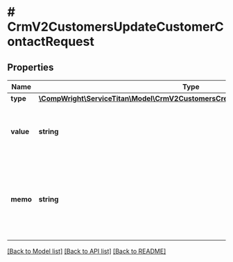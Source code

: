 # # CrmV2CustomersUpdateCustomerContactRequest

## Properties

Name | Type | Description | Notes
------------ | ------------- | ------------- | -------------
**type** | [**\CompWright\ServiceTitan\Model\CrmV2CustomersCreateCustomerContactRequestType**](CrmV2CustomersCreateCustomerContactRequestType.md) |  | [optional]
**value** | **string** | The email, phone number, or fax number for the contact | [optional]
**memo** | **string** | Short description about this contact, for example, “work #” or “Owner’s daughter - Kelly” | [optional]

[[Back to Model list]](../../README.md#models) [[Back to API list]](../../README.md#endpoints) [[Back to README]](../../README.md)
